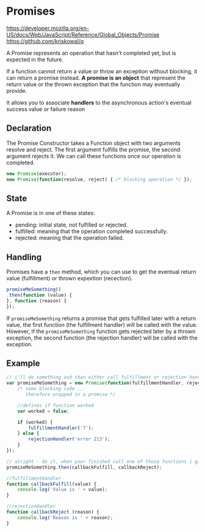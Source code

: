 # Promises

https://developer.mozilla.org/en-US/docs/Web/JavaScript/Reference/Global_Objects/Promise
https://github.com/kriskowal/q

A Promise represents an operation that hasn't completed yet, but is expected in the future.

If a function cannot return a value or throw an exception without blocking, it can return a promise instead. **A promise is an object** that represent the return value or the thrown exception that the function may eventually provide.

It allows you to associate **handlers** to the asynchronous action's eventual success value or failure reason

## Declaration

The Promise Constructor takes a Function object with two arguments resolve and reject. The first argument fulfills the promise, the second argument rejects it. We can call these functions once our operation is completed.

```js
new Promise(executor);
new Promise(function(resolve, reject) { /* blocking operation */ });
```

## State

A Promise is in one of these states:

- pending: initial state, not fulfilled or rejected.
- fulfilled: meaning that the operation completed successfully.
- rejected: meaning that the operation failed.

## Handling

Promises have a `then` method, which you can use to get the eventual return value (fulfillment) or thrown expextion (recection).

```js
promiseMeSomething()
.then(function (value) {
}, function (reason) {
});
```

If `promiseMeSomething` returns a promise that gets fulfilled later with a return value, the first function (the fulfillment handler) will be called with the value. However, if the `promiseMeSomething` function gets rejected later by a thrown exception, the second function (the rejection handler) will be called with the exception.

## Example

```js
// i'll do something and than either call fulfillment or rejection handler
var promiseMeSomething = new Promise(function(fulfillmentHandler, rejectionHandler) {
    /* some blocking code ...
       therefore wrapped in a promise */

    //defines if function worked
    var worked = false;

    if (worked) {
        fulfillmentHandler('7');
    } else {
        rejectionHandler('error 213');
    }
});

// alright - do it, when your finished call one of those functions i give you
promiseMeSomething.then(callbackFulfill, callbackReject);

//fulfillmentHandler
function callbackFulfill(value) {
    console.log('Value is ' + value);
}

//rejectionHandler
function callbackReject (reason) {
    console.log('Reason is ' + reason);
}
```
